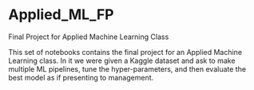 # Applied_ML_FP
Final Project for Applied Machine Learning Class

This set of notebooks contains the final project for an Applied Machine Learning class.  In it we were given a Kaggle dataset and ask to make multiple ML pipelines,
tune the hyper-parameters, and then evaluate the best model as if presenting to management.
